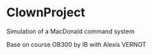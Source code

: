 
# ClownProject
Simulation of a MacDonald command system

Base on course OB300 by IB with Alexis VERNOT
